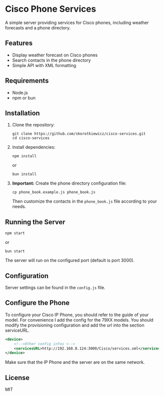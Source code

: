 # Cisco Phone Services

A simple server providing services for Cisco phones, including weather forecasts and a phone directory.

## Features

- Display weather forecast on Cisco phones
- Search contacts in the phone directory
- Simple API with XML formatting

## Requirements

- Node.js
- npm or bun

## Installation

1. Clone the repository:
   ```
   git clone https://github.com/skorotkiewicz/cisco-services.git
   cd cisco-services
   ```

2. Install dependencies:
   ```
   npm install
   ```
   or
   ```
   bun install
   ```

3. **Important:** Create the phone directory configuration file:
   ```
   cp phone_book.example.js phone_book.js
   ```
   
   Then customize the contacts in the `phone_book.js` file according to your needs.

## Running the Server

```
npm start
```
or
```
bun start
```

The server will run on the configured port (default is port 3000).

## Configuration

Server settings can be found in the `config.js` file.

## Configure the Phone

To configure your Cisco IP Phone, you should refer to the guide of your model.
For convenience I add the config for the 79XX models.
You should modify the provisioning configuration and add the url into the section serviceURL.

```xml
<device>
    <!-->Other config infos <-->
    <servicesURL>http://192.168.0.124:3000/Cisco/services.xml</servicesURL>
</device>
```

Make sure that the IP Phone and the server are on the same network.

## License

MIT